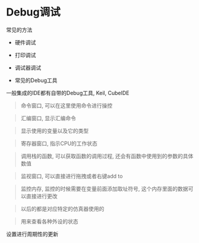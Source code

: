 # Debug调试

常见的方法

+ 硬件调试
+ 打印调试
+ 调试器调试

+ 常见的Debug工具

一般集成的IDE都有自带的Debug工具, Keil, CubeIDE

> 命令窗口, 可以在这里使用命令进行操控

> 汇编窗口, 显示汇编命令

> 显示使用的变量以及它的类型

> 寄存器窗口, 指示CPU的工作状态

> 调用栈的函数, 可以获取函数的调用过程, 还会有函数中使用到的参数的具体数值

> 监视窗口, 可以直接进行拖拽或者右键add to

> 监控内存, 监控的时候需要在变量前面添加取址符号, 这个内存里面的数据可以直接进行更改

> 以后的都是对应特定的仿真器使用的

> 用来查看各种外设的状态

设置进行周期性的更新